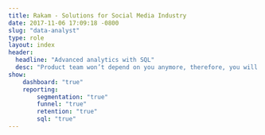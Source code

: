 ```yaml
---
title: Rakam - Solutions for Social Media Industry
date: 2017-11-06 17:09:18 -0800
slug: "data-analyst"
type: role
layout: index
header:
  headline: "Advanced analytics with SQL"
  desc: "Product team won’t depend on you anymore, therefore, you will have more time to focus on other tasks."
show:
    dashboard: "true"
    reporting:
        segmentation: "true"
        funnel: "true"
        retention: "true"
        sql: "true"
---
```

